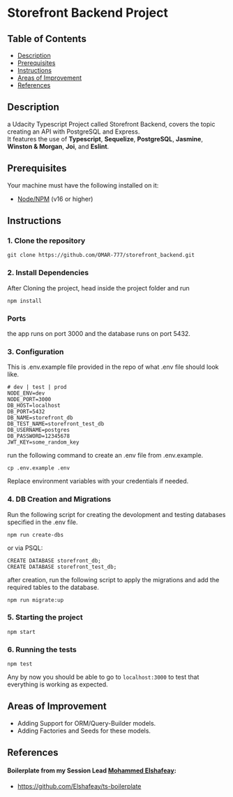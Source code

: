# Storefront Backend Project

## Table of Contents

* [Description](#Description)
* [Prerequisites](#Prerequisites)
* [Instructions](#Instructions)
* [Areas of Improvement](#Improvement)
* [References](#References)

## Description

a Udacity Typescript Project called Storefront Backend, covers the topic creating an API with PostgreSQL and Express.\
It features the use of **Typescript**, **Sequelize**, **PostgreSQL**, **Jasmine**, **Winston & Morgan**, **Joi**, and **Eslint**.

## Prerequisites
Your machine must have the following installed on it:
- [Node/NPM](https://nodejs.org/en/download/) (v16 or higher)


## Instructions
### 1. Clone the repository
```
git clone https://github.com/OMAR-777/storefront_backend.git
```

### 2. Install Dependencies
After Cloning the project, head inside the project folder and run
```
npm install
```

### Ports
the app runs on port 3000 and the database runs on port 5432.

### 3. Configuration
This is .env.example file provided in the repo of what .env file should look like.
```
# dev | test | prod
NODE_ENV=dev
NODE_PORT=3000
DB_HOST=localhost
DB_PORT=5432
DB_NAME=storefront_db
DB_TEST_NAME=storefront_test_db
DB_USERNAME=postgres
DB_PASSWORD=12345678
JWT_KEY=some_random_key
```

run the following command to create an .env file from .env.example.
```
cp .env.example .env
```

Replace environment variables with your credentials if needed.



### 4.  DB Creation and Migrations
Run the following script for creating the devolopment and testing databases specified in the .env file.
``` 
npm run create-dbs
```
or via PSQL:
```
CREATE DATABASE storefront_db;
CREATE DATABASE storefront_test_db;
```

after creation, run the following script to apply the migrations and add the required tables to the database.

``` 
npm run migrate:up
```

### 5. Starting the project
```
npm start
```

### 6. Running the tests
```
npm test
```

Any by now you should be able to go to `localhost:3000` to test that everything is working as expected.

## Areas of Improvement <a name="Improvement"></a>
- Adding Support for ORM/Query-Builder models.
- Adding Factories and Seeds for these models.


## References <a name="References"></a>
#### Boilerplate from my Session Lead <a href="https://github.com/Elshafeay/">Mohammed Elshafeay</a>:
- https://github.com/Elshafeay/ts-boilerplate
